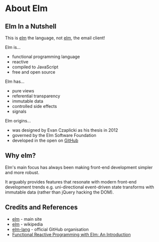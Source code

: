 # About Elm

## Elm In a Nutshell

This is [elm](https://en.wikipedia.org/wiki/Elm_(programming_language)) the language,
not [elm](https://en.wikipedia.org/wiki/Elm_(email_client)), the email client!

Elm is...
* functional programming language
* reactive
* compiled to JavaScript
* free and open source

Elm has...
* pure views
* referential transparency
* immutable data
* controlled side effects
* signals

Elm origins...
* was designed by Evan Czaplicki as his thesis in 2012
* governed by the Elm Software Foundation
* developed in the open on [GitHub](https://github.com/elm-lang)

## Why elm?

Elm's main focus has always been making front-end development simpler and more robust.

It arguably provides features that resonate with modern front-end development trends
e.g. uni-directional event-driven state transforms with immutable data (rather than jQuery hacking the DOM).


## Credits and References
* [elm](http://elm-lang.org/) - main site
* [elm](https://en.wikipedia.org/wiki/Elm_(programming_language)) - wikipedia
* [elm-lang](https://github.com/elm-lang) - official GitHub organisation
* [Functional Reactive Programming with Elm: An Introduction](http://www.sitepoint.com/functional-reactive-programming-elm-introduction/)
